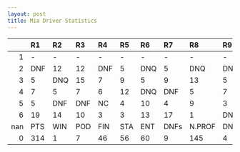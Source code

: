 ```yaml
---
layout: post 
title: Mia Driver Statistics
--- 
```


|     | R1   | R2   | R3   | R4   | R5   | R6   | R7   | R8     | R9   | R10   | R11   | R12   | Points   | Pos   |
|----:|:-----|:-----|:-----|:-----|:-----|:-----|:-----|:-------|:-----|:------|:------|:------|:---------|:------|
|   1 | -    | -    | -    | -    | -    | -    | -    | -      | -    | -     | -     | -     | nan      | nan   |
|   2 | DNF  | 12   | 12   | DNF  | 5    | DNQ  | 5    | DNQ    | DNF  | 8     | DNF   | 2     | 49.0     | 8.0   |
|   3 | 5    | DNQ  | 15   | 7    | 9    | 5    | 9    | 13     | 5    | 4     | 8     | 8     | 59.0     | 7.0   |
|   4 | 7    | 5    | 7    | 6    | 12   | DNQ  | DNF  | 5      | 7    | 9     | 5     | 8     | 54.0     | 9.0   |
|   5 | 5    | DNF  | DNF  | NC   | 4    | 10   | 4    | 9      | 3    | 3     | DNF   | 8     | 69.0     | 6.0   |
|   6 | 19   | 14   | 10   | 3    | 3    | 13   | 17   | 1      | DNF  | 7     | 4     | 3     | 83.0     | 5.0   |
| nan | PTS  | WIN  | POD  | FIN  | STA  | ENT  | DNFs | N.PROF | DNQ  | %FIN  | PPR   | BST   | CHA      | RNK   |
|   0 | 314  | 1    | 7    | 46   | 56   | 60   | 9    | 145    | 4    | 82.14 | 5.23  | 1     | 0.0      | 7.0   |